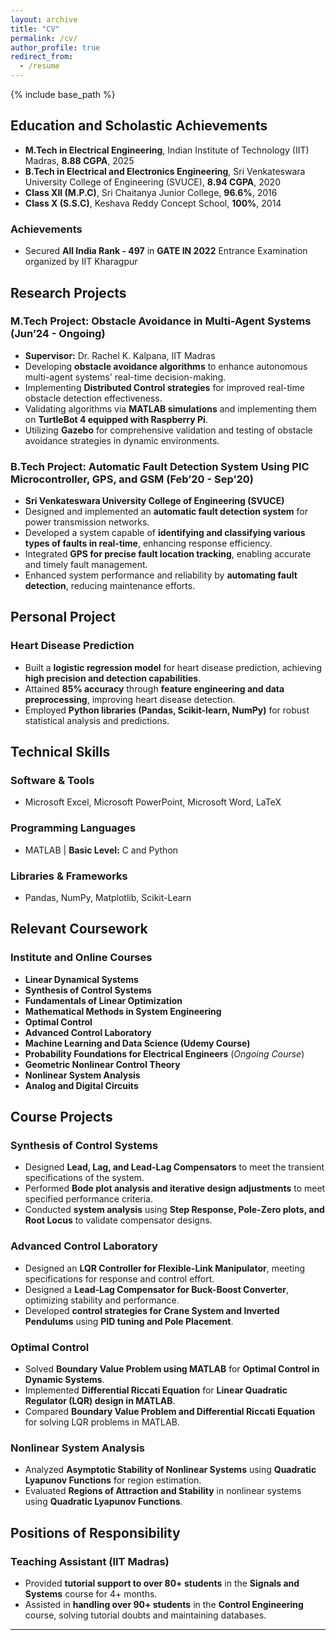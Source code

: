 ```yaml
---
layout: archive
title: "CV"
permalink: /cv/
author_profile: true
redirect_from:
  - /resume
---
```


{% include base_path %}

## Education and Scholastic Achievements

* **M.Tech in Electrical Engineering**, Indian Institute of Technology (IIT) Madras, **8.88 CGPA**, 2025  
* **B.Tech in Electrical and Electronics Engineering**, Sri Venkateswara University College of Engineering (SVUCE), **8.94 CGPA**, 2020  
* **Class XII (M.P.C)**, Sri Chaitanya Junior College, **96.6%**, 2016  
* **Class X (S.S.C)**, Keshava Reddy Concept School, **100%**, 2014  

### Achievements  
* Secured **All India Rank - 497** in **GATE IN 2022** Entrance Examination organized by IIT Kharagpur  

## Research Projects

### **M.Tech Project: Obstacle Avoidance in Multi-Agent Systems** (Jun’24 - Ongoing)  
* **Supervisor:** Dr. Rachel K. Kalpana, IIT Madras  
* Developing **obstacle avoidance algorithms** to enhance autonomous multi-agent systems' real-time decision-making.  
* Implementing **Distributed Control strategies** for improved real-time obstacle detection effectiveness.  
* Validating algorithms via **MATLAB simulations** and implementing them on **TurtleBot 4 equipped with Raspberry Pi**.  
* Utilizing **Gazebo** for comprehensive validation and testing of obstacle avoidance strategies in dynamic environments.  

### **B.Tech Project: Automatic Fault Detection System Using PIC Microcontroller, GPS, and GSM** (Feb’20 - Sep’20)  
* **Sri Venkateswara University College of Engineering (SVUCE)**  
* Designed and implemented an **automatic fault detection system** for power transmission networks.  
* Developed a system capable of **identifying and classifying various types of faults in real-time**, enhancing response efficiency.  
* Integrated **GPS for precise fault location tracking**, enabling accurate and timely fault management.  
* Enhanced system performance and reliability by **automating fault detection**, reducing maintenance efforts.  

## Personal Project

### **Heart Disease Prediction**  
* Built a **logistic regression model** for heart disease prediction, achieving **high precision and detection capabilities**.  
* Attained **85% accuracy** through **feature engineering and data preprocessing**, improving heart disease detection.  
* Employed **Python libraries (Pandas, Scikit-learn, NumPy)** for robust statistical analysis and predictions.  

## Technical Skills

### Software & Tools  
* Microsoft Excel, Microsoft PowerPoint, Microsoft Word, LaTeX  

### Programming Languages  
* MATLAB | **Basic Level:** C and Python  

### Libraries & Frameworks  
* Pandas, NumPy, Matplotlib, Scikit-Learn  

## Relevant Coursework

### Institute and Online Courses  
* **Linear Dynamical Systems**  
* **Synthesis of Control Systems**  
* **Fundamentals of Linear Optimization**  
* **Mathematical Methods in System Engineering**  
* **Optimal Control**  
* **Advanced Control Laboratory**  
* **Machine Learning and Data Science (Udemy Course)**  
* **Probability Foundations for Electrical Engineers** (*Ongoing Course*)  
* **Geometric Nonlinear Control Theory**  
* **Nonlinear System Analysis**  
* **Analog and Digital Circuits**  

## Course Projects

### **Synthesis of Control Systems**  
* Designed **Lead, Lag, and Lead-Lag Compensators** to meet the transient specifications of the system.  
* Performed **Bode plot analysis and iterative design adjustments** to meet specified performance criteria.  
* Conducted **system analysis** using **Step Response, Pole-Zero plots, and Root Locus** to validate compensator designs.  

### **Advanced Control Laboratory**  
* Designed an **LQR Controller for Flexible-Link Manipulator**, meeting specifications for response and control effort.  
* Designed a **Lead-Lag Compensator for Buck-Boost Converter**, optimizing stability and performance.  
* Developed **control strategies for Crane System and Inverted Pendulums** using **PID tuning and Pole Placement**.  

### **Optimal Control**  
* Solved **Boundary Value Problem using MATLAB** for **Optimal Control in Dynamic Systems**.  
* Implemented **Differential Riccati Equation** for **Linear Quadratic Regulator (LQR) design in MATLAB**.  
* Compared **Boundary Value Problem and Differential Riccati Equation** for solving LQR problems in MATLAB.  

### **Nonlinear System Analysis**  
* Analyzed **Asymptotic Stability of Nonlinear Systems** using **Quadratic Lyapunov Functions** for region estimation.  
* Evaluated **Regions of Attraction and Stability** in nonlinear systems using **Quadratic Lyapunov Functions**.  

## Positions of Responsibility

### **Teaching Assistant (IIT Madras)**  
* Provided **tutorial support to over 80+ students** in the **Signals and Systems** course for 4+ months.  
* Assisted in **handling over 90+ students** in the **Control Engineering** course, solving tutorial doubts and maintaining databases.  

---


